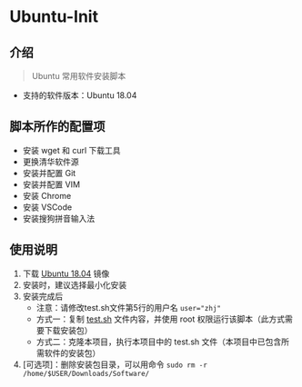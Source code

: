 # Ubuntu-Init

## 介绍

> Ubuntu 常用软件安装脚本

* 支持的软件版本：Ubuntu 18.04

## 脚本所作的配置项

* 安装 wget 和 curl 下载工具
* 更换清华软件源
* 安装并配置 Git
* 安装并配置 VIM
* 安装 Chrome
* 安装 VSCode
* 安装搜狗拼音输入法

## 使用说明

1. 下载 [Ubuntu 18.04](https://mirrors4.tuna.tsinghua.edu.cn/ubuntu-releases/18.04.6/ubuntu-18.04.6-desktop-amd64.iso) 镜像
2. 安装时，建议选择最小化安装
3. 安装完成后
    * 注意：请修改test.sh文件第5行的用户名 `user="zhj"`
    * 方式一：复制 [test.sh](./test.sh) 文件内容，并使用 root 权限运行该脚本（此方式需要下载安装包）
    * 方式二：克隆本项目，执行本项目中的 test.sh 文件（本项目中已包含所需软件的安装包）
4. [可选项]：删除安装包目录，可以用命令 `sudo rm -r /home/$USER/Downloads/Software/`
